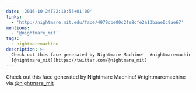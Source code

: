 ```yaml
---
date: '2016-10-24T22:10:53+01:00'
links:
  - 'http://nightmare.mit.edu/face/4979dbe00c2fe8cfe2a13baae0c9ae67'
mentions:
  - '@nightmare_mit'
tags:
  - nightmaremachine
description: >-
  Check out this face generated by Nightmare Machine!  #nightmaremachine via
  [@nightmare_mit](https://twitter.com/@nightmare_mit)
---
```

Check out this face generated by Nightmare Machine!  #nightmaremachine via [@nightmare_mit](https://twitter.com/@nightmare_mit)
